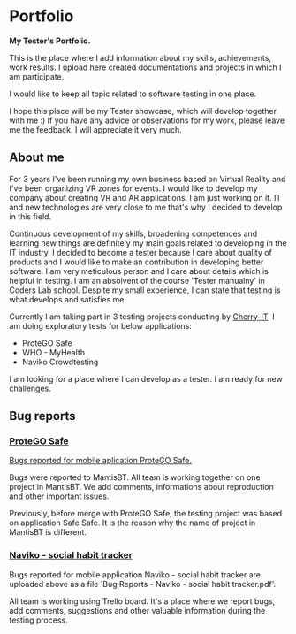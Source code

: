 # Portfolio
**My Tester's Portfolio.**

This is the place where I add information about my skills, achievements, work results. I upload here created documentations and projects in which I am participate.

I would like to keep all topic related to software testing in one place.

I hope this place will be my Tester showcase, which will develop together with me :) 
If you have any advice or observations for my work, please leave me the feedback. I will appreciate it very much.



## About me
For 3 years I've been running my own business based on Virtual Reality and I've been organizing VR zones for events. I would like to develop my company about creating VR and AR applications. I am just working on it. IT and new technologies are very close to me that's why I decided to develop in this field. 

Continuous development of my skills, broadening competences and learning new things are definitely my main goals related to developing in the IT industry. I decided to become a tester because I care about quality of products and I would like to make an contribution in developing better software. I am very meticulous person and I care about details which is helpful in testing. I am an absolvent of the course 'Tester manualny' in Coders Lab school. Despite my small experience, I can state that testing is what develops and satisfies me.

Currently I am taking part in 3 testing projects conducting by [Cherry-IT](http://cherry-it.pl/). I am doing exploratory tests for below applications:
* ProteGO Safe
* WHO - MyHealth
* Naviko Crowdtesting

I am looking for a place where I can develop as a tester. I am ready for new challenges.

## Bug reports

### [ProteGO Safe](https://www.gov.pl/web/cyfryzacja/protego-safe--pobierz-zainstaluj-przetestuj)
[Bugs reported for mobile aplication ProteGO Safe.](https://quac.org/projects/SafeSafe/Mantis/print_all_bug_page_word.php?search=&sort=last_updated&dir=ASC&type_page=html&export=-1&show_flag=0&filter=5ead6c8fad34b)

Bugs were reported to MantisBT. All team is working together on one project in MantisBT. We add comments, informations about reproduction and other important issues.

Previously, before merge with ProteGO Safe, the testing project was based on application Safe Safe. It is the reason why the name of project in MantisBT is different.

### [Naviko - social habit tracker](https://play.google.com/store/apps/details?id=app.naviko&hl=pl)
Bugs reported for mobile application Naviko - social habit tracker are uploaded above as a file 'Bug Reports - Naviko - social habit tracker.pdf'.

All team is working using Trello board. It's a place where we report bugs, add comments, suggestions and other valuable information during the testing process.



